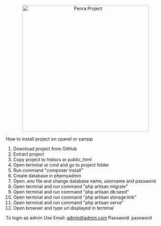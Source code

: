 <p align="center"><a href="http://www.penra.gov.ps/" target="_blank"><img src="http://www.penra.gov.ps/templates/ja_labra/images/logo.jpg" width="400" alt="Penra Project"></a></p>



How to install project on cpanel or xampp

1. Download project from GitHub
2. Extract project
3. Copy project to htdocs or public_html
4. Open terminal or cmd and go to project folder
5. Run command "composer install"
6. Create database in phpmyadmin
7. Open .env file and change database name, username and password
8. Open terminal and run command "php artisan migrate"
9. Open terminal and run command "php artisan db:seed"
10. Open terminal and run command "php artisan storage:link"
11. Open terminal and run command "php artisan serve"
12. Open browser and type url displayed in terminal

To login as admin
Use Email: admin@admin.com
Password: password


